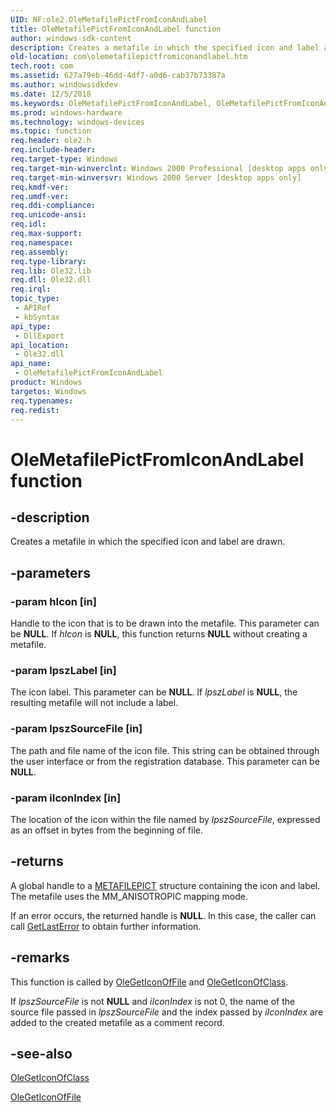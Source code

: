 ```yaml
---
UID: NF:ole2.OleMetafilePictFromIconAndLabel
title: OleMetafilePictFromIconAndLabel function
author: windows-sdk-content
description: Creates a metafile in which the specified icon and label are drawn.
old-location: com\olemetafilepictfromiconandlabel.htm
tech.root: com
ms.assetid: 627a79eb-46dd-4df7-a0d6-cab37b73387a
ms.author: windowssdkdev
ms.date: 12/5/2018
ms.keywords: OleMetafilePictFromIconAndLabel, OleMetafilePictFromIconAndLabel function [COM], _ole_OleMetafilePictFromIconAndLabel, com.olemetafilepictfromiconandlabel, ole2/OleMetafilePictFromIconAndLabel
ms.prod: windows-hardware
ms.technology: windows-devices
ms.topic: function
req.header: ole2.h
req.include-header: 
req.target-type: Windows
req.target-min-winverclnt: Windows 2000 Professional [desktop apps only]
req.target-min-winversvr: Windows 2000 Server [desktop apps only]
req.kmdf-ver: 
req.umdf-ver: 
req.ddi-compliance: 
req.unicode-ansi: 
req.idl: 
req.max-support: 
req.namespace: 
req.assembly: 
req.type-library: 
req.lib: Ole32.lib
req.dll: Ole32.dll
req.irql: 
topic_type:
 - APIRef
 - kbSyntax
api_type:
 - DllExport
api_location:
 - Ole32.dll
api_name:
 - OleMetafilePictFromIconAndLabel
product: Windows
targetos: Windows
req.typenames: 
req.redist: 
---
```


# OleMetafilePictFromIconAndLabel function


## -description


Creates a metafile in which the specified icon and label are drawn.


## -parameters




### -param hIcon [in]

Handle to the icon that is to be drawn into the metafile. This parameter can be <b>NULL</b>. If <i>hIcon</i> is <b>NULL</b>, this function returns <b>NULL</b> without creating a metafile.


### -param lpszLabel [in]

The icon label. This parameter can be <b>NULL</b>. If <i>lpszLabel</i> is <b>NULL</b>, the resulting metafile will not include a label. 


### -param lpszSourceFile [in]

The path and file name of the icon file. This string can be obtained through the user interface or from the registration database. This parameter can be <b>NULL</b>.


### -param iIconIndex [in]

The location of the icon within the file named by <i>lpszSourceFile</i>, expressed as an offset in bytes from the beginning of file.


## -returns



A global handle to a <a href="https://msdn.microsoft.com/en-us/library/ms649017(v=VS.85).aspx">METAFILEPICT</a> structure containing the icon and label. The metafile uses the MM_ANISOTROPIC mapping mode.

If an error occurs, the returned handle is <b>NULL</b>. In this case, the caller can call <a href="https://msdn.microsoft.com/d852e148-985c-416f-a5a7-27b6914b45d4">GetLastError</a> to obtain further information. 





## -remarks



This function is called by <a href="https://msdn.microsoft.com/2fa9cd75-4dc6-45a3-aa62-e82bd28289a5">OleGetIconOfFile</a> and <a href="https://msdn.microsoft.com/88ac1c14-b5a8-4100-9fa5-d7af35052b48">OleGetIconOfClass</a>.

If <i>lpszSourceFile</i> is not <b>NULL</b> and <i>iIconIndex</i> is not 0, the name of the source file passed in <i>lpszSourceFile</i> and the index passed by <i>iIconIndex</i> are added to the created metafile as a comment record.




## -see-also




<a href="https://msdn.microsoft.com/88ac1c14-b5a8-4100-9fa5-d7af35052b48">OleGetIconOfClass</a>



<a href="https://msdn.microsoft.com/2fa9cd75-4dc6-45a3-aa62-e82bd28289a5">OleGetIconOfFile</a>
 

 

